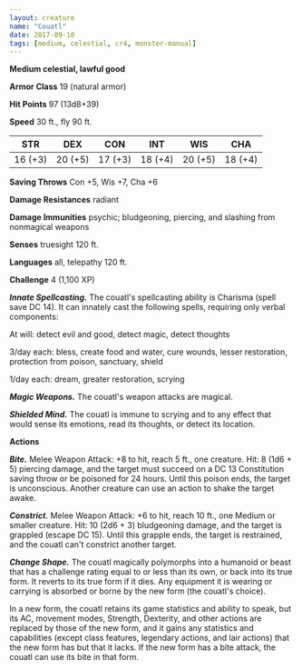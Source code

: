 ```yaml
---
layout: creature
name: "Couatl"
date: 2017-09-10
tags: [medium, celestial, cr4, monster-manual]
---
```


**Medium celestial, lawful good**

**Armor Class** 19 (natural armor)

**Hit Points** 97 (13d8+39)

**Speed** 30 ft., fly 90 ft.

|   STR   |   DEX   |   CON   |   INT   |   WIS   |   CHA   |
|:-----:|:-----:|:-----:|:-----:|:-----:|:-----:|
| 16 (+3) | 20 (+5) | 17 (+3) | 18 (+4) | 20 (+5) | 18 (+4) |

**Saving Throws** Con +5, Wis +7, Cha +6

**Damage Resistances** radiant

**Damage Immunities** psychic; bludgeoning, piercing, and slashing from nonmagical weapons

**Senses** truesight 120 ft.

**Languages** all, telepathy 120 ft.

**Challenge** 4 (1,100 XP)

***Innate Spellcasting.*** The couatl's spellcasting ability is Charisma (spell save DC 14). It can innately cast the following spells, requiring only verbal components: 

At will: detect evil and good, detect magic, detect thoughts

3/day each: bless, create food and water, cure wounds, lesser restoration, protection from poison, sanctuary, shield

1/day each: dream, greater restoration, scrying

***Magic Weapons.*** The couatl's weapon attacks are magical.

***Shielded Mind.*** The couatl is immune to scrying and to any effect that would sense its emotions, read its thoughts, or detect its location.

**Actions**

***Bite.*** Melee Weapon Attack: +8 to hit, reach 5 ft., one creature. Hit: 8 (1d6 + 5) piercing damage, and the target must succeed on a DC 13 Constitution saving throw or be poisoned for 24 hours. Until this poison ends, the target is unconscious. Another creature can use an action to shake the target awake.

***Constrict.*** Melee Weapon Attack: +6 to hit, reach 10 ft., one Medium or smaller creature. Hit: 10 (2d6 + 3) bludgeoning damage, and the target is grappled (escape DC 15). Until this grapple ends, the target is restrained, and the couatl can't constrict another target.

***Change Shape.*** The couatl magically polymorphs into a humanoid or beast that has a challenge rating equal to or less than its own, or back into its true form. It reverts to its true form if it dies. Any equipment it is wearing or carrying is absorbed or borne by the new form (the couatl's choice).

In a new form, the couatl retains its game statistics and ability to speak, but its AC, movement modes, Strength, Dexterity, and other actions are replaced by those of the new form, and it gains any statistics and capabilities (except class features, legendary actions, and lair actions) that the new form has but that it lacks. If the new form has a bite attack, the couatl can use its bite in that form.

